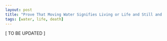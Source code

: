 ```yaml
---
layout: post
title: "Prove That Moving Water Signifies Living or Life and Still and Stagnant Water Signifies Death"
tags: [water, life, death]
---
```


\[ TO BE UPDATED \]
